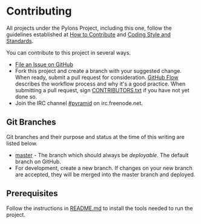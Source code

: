 # Contributing

All projects under the Pylons Project, including this one, follow the guidelines established at [How to Contribute](https://pylonsproject.org/community-how-to-contribute.html) and [Coding Style and Standards](http://docs.pylonsproject.org/en/latest/community/codestyle.html).

You can contribute to this project in several ways.

- [File an Issue on GitHub](https://github.com/Pylons/pyramid-cookiecutter-starter/issues)
- Fork this project and create a branch with your suggested change. When ready, submit a pull request for consideration. [GitHub Flow](https://guides.github.com/introduction/flow/index.html) describes the workflow process and why it's a good practice. When submitting a pull request, sign [CONTRIBUTORS.txt](https://github.com/Pylons/pyramid-cookiecutter-starter/blob/master/CONTRIBUTORS.txt) if you have not yet done so.
- Join the IRC channel [#pyramid](https://webchat.freenode.net/?channels=pyramid) on irc.freenode.net.

## Git Branches

Git branches and their purpose and status at the time of this writing are listed below.

- [master](https://github.com/Pylons/trypyramid.com/) - The branch which should always be *deployable*. The default branch on GitHub.
- For development, create a new branch. If changes on your new branch are accepted, they will be merged into the master branch and deployed.

## Prerequisites

Follow the instructions in [README.md](https://github.com/Pylons/pyramid-cookiecutter-starter) to install the tools needed to run the project.
